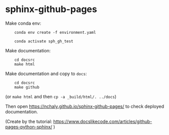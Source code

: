 # sphinx-github-pages


Make conda env:

```
    conda env create -f environment.yaml

    conda activate sph_gh_test

```

Make documentation:

```
    cd docsrc
    make html
```

Make documentation and copy to `docs`:

```
    cd docsrc
    make github
```
(or `make html` and then `cp -a _build/html/. ../docs`)

Then open https://nchaly.github.io/sphinx-github-pages/ to check deployed documentation.

(Create by the tutorial: https://www.docslikecode.com/articles/github-pages-python-sphinx/ )